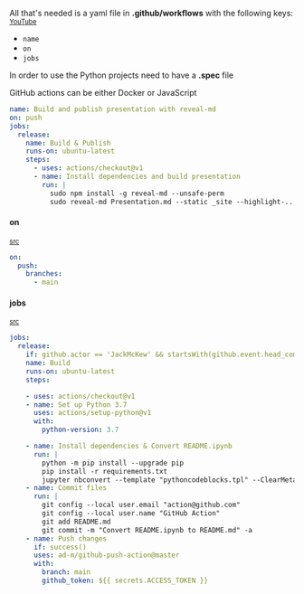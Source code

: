All that's needed is a yaml file in **.github/workflows** with the following keys:
<sup>[YouTube](https://www.youtube.com/watch?v=7aBjzZkaGhU)</sup>
- `name`
- `on`
- `jobs`

In order to use the 
Python projects need to have a **.spec** file 

GitHub actions can be either Docker or JavaScript

```yaml
name: Build and publish presentation with reveal-md
on: push
jobs:
  release:
    name: Build & Publish
    runs-on: ubuntu-latest
    steps:
      - uses: actions/checkout@v1
      - name: Install dependencies and build presentation
        run: | 
          sudo npm install -g reveal-md --unsafe-perm
          sudo reveal-md Presentation.md --static _site --highlight-...


```
#### on
<sub>[src](https://github.com/JackMcKew/pandas_alive/blob/main/.github/workflows/update-readme.yml)</sub>
```yaml
on:
  push:
    branches:
      - main
```
#### jobs
<sub>[src](https://github.com/JackMcKew/pandas_alive/blob/main/.github/workflows/update-readme.yml)</sub>

```yaml
jobs:
  release:
    if: github.actor == 'JackMcKew' && startsWith(github.event.head_commit.message, 'Update README')
    name: Build
    runs-on: ubuntu-latest
    steps:

    - uses: actions/checkout@v1
    - name: Set up Python 3.7
      uses: actions/setup-python@v1
      with:
        python-version: 3.7

    - name: Install dependencies & Convert README.ipynb
      run: |
        python -m pip install --upgrade pip
        pip install -r requirements.txt
        jupyter nbconvert --template "pythoncodeblocks.tpl" --ClearMetadataPreprocessor.enabled=True --ClearOutput.enabled=True  --to markdown README.ipynb
    - name: Commit files
      run: |
        git config --local user.email "action@github.com"
        git config --local user.name "GitHub Action"
        git add README.md
        git commit -m "Convert README.ipynb to README.md" -a
    - name: Push changes
      if: success()
      uses: ad-m/github-push-action@master
      with:
        branch: main
        github_token: ${{ secrets.ACCESS_TOKEN }}
```